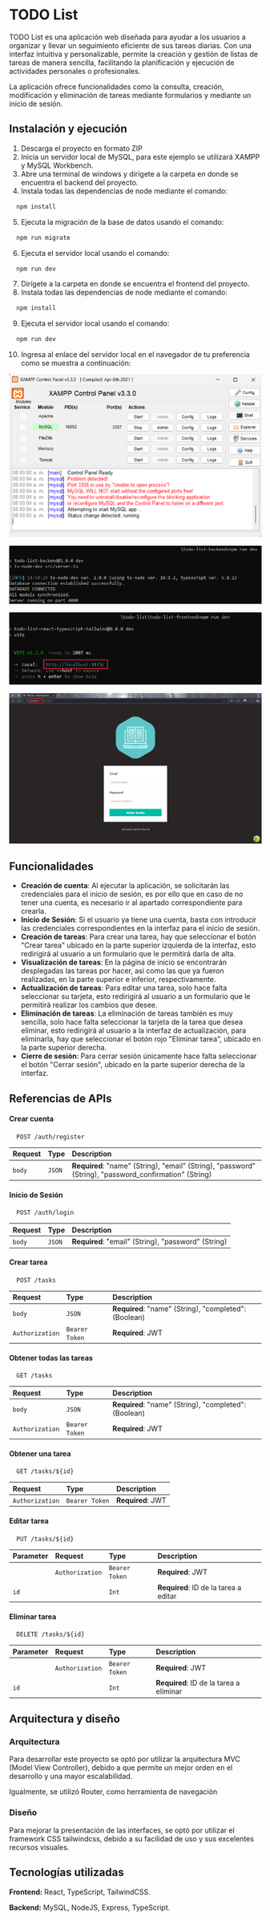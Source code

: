 # TODO List

TODO List es una aplicación web diseñada para ayudar a los usuarios a organizar y llevar un seguimiento eficiente de sus tareas diarias. Con una interfaz intuitiva y personalizable, permite la creación y gestión de listas de tareas de manera sencilla, facilitando la planificación y ejecución de actividades personales o profesionales.

La aplicación ofrece funcionalidades como la consulta, creación, modificación y eliminación de tareas mediante formularios y mediante un inicio de sesión.

## Instalación y ejecución

1. Descarga el proyecto en formato ZIP
2. Inicia un servidor local de MySQL, para este ejemplo se utilizará XAMPP y MySQL Workbench.
3. Abre una terminal de windows y dirígete a la carpeta en donde se encuentra el backend del proyecto.
4. Instala todas las dependencias de node mediante el comando:

```bash
  npm install
```

5. Ejecuta la migración de la base de datos usando el comando:

```bash
  npm run migrate
```

6. Ejecuta el servidor local usando el comando:

```bash
  npm run dev
```

7. Dirígete a la carpeta en donde se encuentra el frontend del proyecto.
8. Instala todas las dependencias de node mediante el comando:

```bash
  npm install
```

9. Ejecuta el servidor local usando el comando:

```bash
  npm run dev
```

10. Ingresa al enlace del servidor local en el navegador de tu preferencia como se muestra a continuación:

![App Screenshot](assets/xampp_mysql.png)

![App Screenshot](assets/backend.png)

![App Screenshot](assets/frontend.png)

![App Screenshot](assets/login.png)

## Funcionalidades

-   **Creación de cuenta**: Al ejecutar la aplicación, se solicitarán las credenciales para el inicio de sesión, es por ello que en caso de no tener una cuenta, es necesario ir al apartado correspondiente para crearla.
-   **Inicio de Sesión**: Si el usuario ya tiene una cuenta, basta con introducir las credenciales correspondientes en la interfaz para el inicio de sesión.
-   **Creación de tareas**: Para crear una tarea, hay que seleccionar el botón "Crear tarea" ubicado en la parte superior izquierda de la interfaz, esto redirigirá al usuario a un formulario que le permitirá darla de alta.
-   **Visualización de tareas**: En la página de inicio se encontrarán desplegadas las tareas por hacer, así como las que ya fueron realizadas, en la parte superior e inferior, respectivamente.
-   **Actualización de tareas**: Para editar una tarea, solo hace falta seleccionar su tarjeta, esto redirigirá al usuario a un formulario que le permitirá realizar los cambios que desee.
-   **Eliminación de tareas**: La eliminación de tareas también es muy sencilla, solo hace falta seleccionar la tarjeta de la tarea que desea eliminar, esto redirigirá al usuario a la interfaz de actualización, para eliminarla, hay que seleccionar el botón rojo "Eliminar tarea", ubicado en la parte superior derecha.
-   **Cierre de sesión**: Para cerrar sesión únicamente hace falta seleccionar el botón "Cerrar sesión", ubicado en la parte superior derecha de la interfaz.

## Referencias de APIs

#### Crear cuenta

```http
  POST /auth/register
```

| Request | Type   | Description                                                                                            |
| :------ | :----- | :----------------------------------------------------------------------------------------------------- |
| `body`  | `JSON` | **Required**: "name" (String), "email" (String), "password" (String), "password_confirmation" (String) |

#### Inicio de Sesión

```http
  POST /auth/login
```

| Request | Type   | Description                                         |
| :------ | :----- | :-------------------------------------------------- |
| `body`  | `JSON` | **Required**: "email" (String), "password" (String) |

#### Crear tarea

```http
  POST /tasks
```

| Request         | Type           | Description                                           |
| :-------------- | :------------- | :---------------------------------------------------- |
| `body`          | `JSON`         | **Required**: "name" (String), "completed": (Boolean) |
| `Authorization` | `Bearer Token` | **Required**: JWT                                     |

#### Obtener todas las tareas

```http
  GET /tasks
```

| Request         | Type           | Description                                           |
| :-------------- | :------------- | :---------------------------------------------------- |
| `body`          | `JSON`         | **Required**: "name" (String), "completed": (Boolean) |
| `Authorization` | `Bearer Token` | **Required**: JWT                                     |

#### Obtener una tarea

```http
  GET /tasks/${id}
```

| Request         | Type           | Description       |
| :-------------- | :------------- | :---------------- |
| `Authorization` | `Bearer Token` | **Required**: JWT |

#### Editar tarea

```http
  PUT /tasks/${id}
```

| Parameter | Request         | Type           | Description                           |
| :-------- | :-------------- | :------------- | :------------------------------------ |
|           | `Authorization` | `Bearer Token` | **Required**: JWT                     |
| `id`      |                 | `Int`          | **Required**: ID de la tarea a editar |

#### Eliminar tarea

```http
  DELETE /tasks/${id}
```

| Parameter | Request         | Type           | Description                             |
| :-------- | :-------------- | :------------- | :-------------------------------------- |
|           | `Authorization` | `Bearer Token` | **Required**: JWT                       |
| `id`      |                 | `Int`          | **Required**: ID de la tarea a eliminar |

## Arquitectura y diseño

### Arquitectura

Para desarrollar este proyecto se optó por utilizar la arquitectura MVC (Model View Controller), debido a que permite un mejor orden en el desarrollo y una mayor escalabilidad.

Igualmente, se utilizó Router, como herramienta de navegación

### Diseño

Para mejorar la presentación de las interfaces, se optó por utilizar el framework CSS tailwindcss, debido a su facilidad de uso y sus excelentes recursos visuales.

## Tecnologías utilizadas

**Frontend:** React, TypeScript, TailwindCSS.

**Backend:** MySQL, NodeJS, Express, TypeScript.
